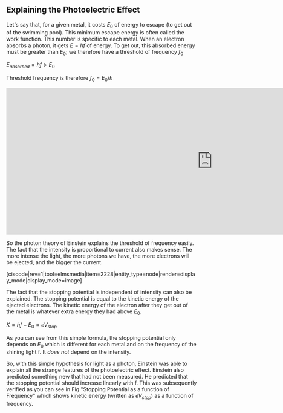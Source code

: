 ## Explaining the Photoelectric Effect

Let's say that, for a given metal, it costs $E_0$ of energy to escape (to get out of the swimming pool). This minimum escape energy is often called the work function. This number is specific to each metal. When an electron absorbs a photon, it gets $E=hf$ of energy. To get out, this absorbed energy must be greater than $E_0$; we therefore have a threshold of frequency $f_0$

$E_{absorbed} = h f > E_0$

Threshold frequency is therefore $f_0= E_0/h$

<iframe src="https://h5p.org/h5p/embed/86041" width="1090" height="388" frameborder="0" allowfullscreen="allowfullscreen"></iframe><script src="https://h5p.org/sites/all/modules/h5p/library/js/h5p-resizer.js" charset="UTF-8"></script>

So the photon theory of Einstein explains the threshold of frequency easily. The fact that the intensity is proportional to current also makes sense. The more intense the light, the more photons we have, the more electrons will be ejected, and the bigger the current.

[ciscode|rev=1|tool=elmsmedia|item=2228|entity_type=node|render=display_mode|display_mode=image]

The fact that the stopping potential is independent of intensity can also be explained. The stopping potential is equal to the kinetic energy of the ejected electrons. The kinetic energy of the electron after they get out of the metal is whatever extra energy they had above $E_0$.

$K = hf - E_0 = e V_{stop}$

As you can see from this simple formula, the stopping potential only depends on $E_0$ which is different for each metal and on the frequency of the shining light f. It _does not_ depend on the intensity.

So, with this simple hypothesis for light as a photon, Einstein was able to explain all the strange features of the photoelectric effect. Einstein also predicted something new that had not been measured. He predicted that the stopping potential should increase linearly with f. This was subsequently verified as you can see in Fig "Stopping Potential as a function of Frequency" which shows kinetic energy (written as $e V_{stop}$) as a function of frequency.